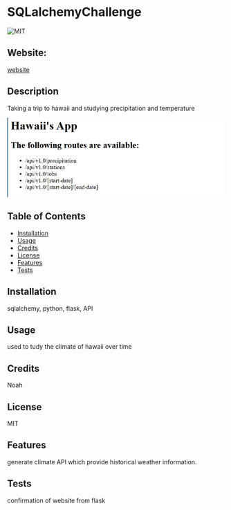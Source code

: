 # SQLalchemyChallenge
![MIT](https://img.shields.io/badge/License-MIT-blue)

## Website: 
[website](https://github.com/GuardsGuards/sqlalchemy-challenge)

## Description
Taking a trip to hawaii and studying precipitation and temperature

![app_image](mockup.png)

## Table of Contents
- [Installation](#installation)
- [Usage](#usage)
- [Credits](#credits)
- [License](#license)
- [Features](#features)
- [Tests](#tests)


## Installation
sqlalchemy, python, flask, API

## Usage
used to tudy the climate of hawaii over time

## Credits
Noah

## License
MIT

## Features
generate climate API which provide historical weather information. 

## Tests
confirmation of website from flask
